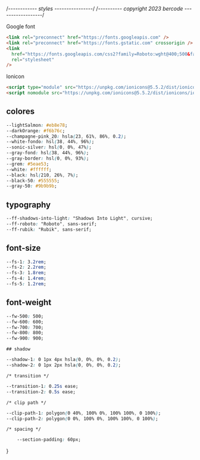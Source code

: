 /_------------ styles ----------------_/
/_---------- copyright 2023 bercode ------------------_/

Google font

```html
<link rel="preconnect" href="https://fonts.googleapis.com" />
<link rel="preconnect" href="https://fonts.gstatic.com" crossorigin />
<link
  href="https://fonts.googleapis.com/css2?family=Roboto:wght@400;500&family=Rubik:wght@400;500;600;700&family=Shadows+Into+Light&display=swap"
  rel="stylesheet"
/>
```

Ionicon

```html
<script type="module" src="https://unpkg.com/ionicons@5.5.2/dist/ionicons/ionicons.esm.js"></script>
<script nomodule src="https://unpkg.com/ionicons@5.5.2/dist/ionicons/ionicons.js"></script>
```


## colores

```css
--lightSalmon: #eb8e78;
--darkOrange: #f6b76c;
--champagne-pink_20: hsla(23, 61%, 86%, 0.2);
--white-fondo: hsl(38, 44%, 96%);
--sonic-silver: hsl(0, 0%, 47%);
--gray-fond: hsl(38, 44%, 96%);
--gray-border: hsl(0, 0%, 93%);
--grem: #5eae53;
--white: #ffffff;
--black: hsl(210, 26%, 7%);
--black-50: #555555;
--gray-50: #9b9b9b;
```

## typography

```css
--ff-shadows-into-light: "Shadows Into Light", cursive;
--ff-roboto: "Roboto", sans-serif;
--ff-rubik: "Rubik", sans-serif;
```

## font-size

```css
--fs-1: 3.2rem;
--fs-2: 2.2rem;
--fs-3: 1.8rem;
--fs-4: 1.4rem;
--fs-5: 1.2rem;
```

## font-weight

```css
--fw-500: 500;
--fw-600: 600;
--fw-700: 700;
--fw-800: 800;
--fw-900: 900;
```

    ## shadow

```css
--shadow-1: 0 1px 4px hsla(0, 0%, 0%, 0.2);
--shadow-2: 0 1px 2px hsla(0, 0%, 0%, 0.2);
```

    /* transition */

```css
--transition-1: 0.25s ease;
--transition-2: 0.5s ease;
```

    /* clip path */

```css
--clip-path-1: polygon(0 40%, 100% 0%, 100% 100%, 0 100%);
--clip-path-2: polygon(0 0%, 100% 0%, 100% 100%, 0 100%);
```

    /* spacing */
    
```css
    --section-padding: 60px;
```

}
